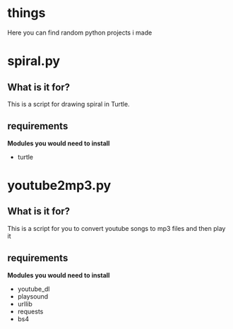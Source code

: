 # things
Here you can find random python projects i made
# spiral.py
## What is it for?
This is a script for drawing spiral in Turtle.
## requirements
**Modules you would need to install**
* turtle
# youtube2mp3.py
## What is it for?
This is a script for you to convert youtube songs to mp3 files and then play it
## requirements
**Modules you would need to install**
* youtube_dl
* playsound
* urllib
* requests
* bs4
